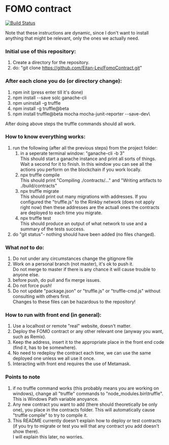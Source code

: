# FOMO contract

[![Build Status](https://dev.azure.com/eitanlev/FomoDevOps/_apis/build/status/Eitan-Lev.FomoContract?branchName=master)](https://dev.azure.com/eitanlev/FomoDevOps/_build/latest?definitionId=8)

Note that these instructions are dynamic, since I don't want to install anything that might be relevant, only the ones we actually need.

### Initial use of this repository:
1. Create a directory for the repository.
1. do: "git clone https://github.com/Eitan-Lev/FomoContract.git"

### After each clone you do (or directory change):
1. npm init (press enter till it's done)
1. npm install --save solc ganache-cli
1. npm uninstall -g truffle
1. npm install -g truffle@beta
1. npm install truffle@beta mocha mocha-junit-reporter --save-dev\


After doing above steps the truffle commands should all work.

### How to know everything works:
1. run the following (after all the previous steps) from the project folder:
    1. in a seperate terminal window: "ganache-cli -b 3"\
    This should start a ganache instance and print all sorts of things. Wait a second for it to finish.
    In this window you can see all the actions you perform on the blockchain if you work locally.
    1. npx truffle compile\
    This should print "Compiling ./contracts/..." and "Writing artifacts to ./build/contracts"
    1. npx truffle migrate\
    This should print out many migrations with addresses.
    If you configured the "truffle.js" to the Rinkby network (does not apply right now) then these addresses are the actuall ones the contracts are deployed to each time you migrate.
    1. npx truffle test\
    This should produce an output of what network to use and a summary of the tests success.
1. do "git status"- nothing should have been added (no files changed).

### What *not* to do:
1. Do not under any circumstances change the gitignore file
1. Work on a personal branch (not master), it's ok to push it.\
Do not merge to master if there is any chance it will cause trouble to anyone else.
1. before push, do pull and fix merge issues.
1. Do not force push!
1. Do not update "package.json" or "truffle.js" or "truffle-cmd.js" without consulting with others first.\
Changes to these files can be hazardous to the repository!

### How to run with front end (in general):
1. Use a localhost or remote "real" website, doesn't matter.
1. Deploy the FOMO contract or any other relevant one (anyway you want, such as Remix).
1. Keep the address, insert it to the appropriate place in the front end code (find it, has to be somewhere).
1. No need to redeploy the contract each time, we can use the same deployed one unless we all use it once.
1. Interacting with front end requires the use of Metamask.

### Points to note
1. if no truffle command works (this probably means you are working on windows), change all "truffle" commands to "node_modules\.bin\truffle". This is Windows Path variable anoyance. 
1. Any new contract you want to add (there should theoretically be only one), you place in the contracts folder. This will automatically cause "truffle compile" to try to compile it.
1. This README currently doesn't explain how to deploy or test contracts (if you try to migrate or test you will that any contract you add doesn't show there).\
I will explain this later, no worries. 
